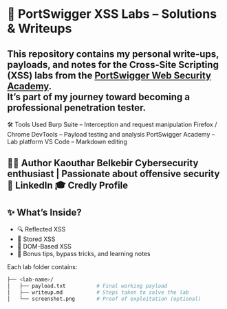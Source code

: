 # 🧠 PortSwigger XSS Labs – Solutions & Writeups

This repository contains my personal write-ups, payloads, and notes for the **Cross-Site Scripting (XSS)** labs from the [PortSwigger Web Security Academy](https://portswigger.net/web-security).  
It’s part of my journey toward becoming a professional penetration tester.
---

🛠 Tools Used
Burp Suite – Interception and request manipulation
Firefox / Chrome DevTools – Payload testing and analysis
PortSwigger Academy – Lab platform
VS Code – Markdown editing

🧑‍💻 Author
Kaouthar Belkebir
Cybersecurity enthusiast | Passionate about offensive security
🔗 LinkedIn
🎓 Credly Profile
---

## ✨ What’s Inside?

- 🔍 Reflected XSS
- 💾 Stored XSS
- 🧬 DOM-Based XSS
- 🧠 Bonus tips, bypass tricks, and learning notes

Each lab folder contains:

```bash
├── <lab-name>/
│   ├── payload.txt          # Final working payload
│   ├── writeup.md           # Steps taken to solve the lab
│   └── screenshot.png       # Proof of exploitation (optional)
